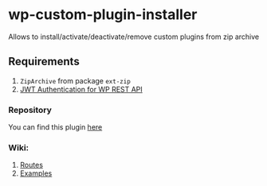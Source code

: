 # wp-custom-plugin-installer
Allows to install/activate/deactivate/remove custom plugins from zip archive

## Requirements
1. `ZipArchive` from package `ext-zip`
2. [JWT Authentication for WP REST API](https://uk.wordpress.org/plugins/jwt-authentication-for-wp-rest-api/)

### Repository
You can find this plugin [here](https://github.com/sawfly/wp-custom-plugin-installer)

### Wiki:
1. [Routes](https://github.com/sawfly/wp-custom-plugin-installer/wiki/Routes)
2. [Examples](https://github.com/sawfly/wp-custom-plugin-installer/wiki/Examples)
